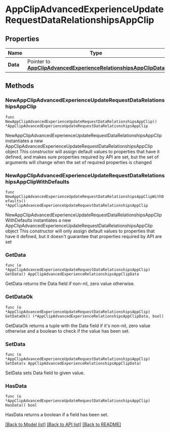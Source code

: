 # AppClipAdvancedExperienceUpdateRequestDataRelationshipsAppClip

## Properties

Name | Type | Description | Notes
------------ | ------------- | ------------- | -------------
**Data** | Pointer to [**AppClipAdvancedExperienceRelationshipsAppClipData**](AppClipAdvancedExperienceRelationshipsAppClipData.md) |  | [optional] 

## Methods

### NewAppClipAdvancedExperienceUpdateRequestDataRelationshipsAppClip

`func NewAppClipAdvancedExperienceUpdateRequestDataRelationshipsAppClip() *AppClipAdvancedExperienceUpdateRequestDataRelationshipsAppClip`

NewAppClipAdvancedExperienceUpdateRequestDataRelationshipsAppClip instantiates a new AppClipAdvancedExperienceUpdateRequestDataRelationshipsAppClip object
This constructor will assign default values to properties that have it defined,
and makes sure properties required by API are set, but the set of arguments
will change when the set of required properties is changed

### NewAppClipAdvancedExperienceUpdateRequestDataRelationshipsAppClipWithDefaults

`func NewAppClipAdvancedExperienceUpdateRequestDataRelationshipsAppClipWithDefaults() *AppClipAdvancedExperienceUpdateRequestDataRelationshipsAppClip`

NewAppClipAdvancedExperienceUpdateRequestDataRelationshipsAppClipWithDefaults instantiates a new AppClipAdvancedExperienceUpdateRequestDataRelationshipsAppClip object
This constructor will only assign default values to properties that have it defined,
but it doesn't guarantee that properties required by API are set

### GetData

`func (o *AppClipAdvancedExperienceUpdateRequestDataRelationshipsAppClip) GetData() AppClipAdvancedExperienceRelationshipsAppClipData`

GetData returns the Data field if non-nil, zero value otherwise.

### GetDataOk

`func (o *AppClipAdvancedExperienceUpdateRequestDataRelationshipsAppClip) GetDataOk() (*AppClipAdvancedExperienceRelationshipsAppClipData, bool)`

GetDataOk returns a tuple with the Data field if it's non-nil, zero value otherwise
and a boolean to check if the value has been set.

### SetData

`func (o *AppClipAdvancedExperienceUpdateRequestDataRelationshipsAppClip) SetData(v AppClipAdvancedExperienceRelationshipsAppClipData)`

SetData sets Data field to given value.

### HasData

`func (o *AppClipAdvancedExperienceUpdateRequestDataRelationshipsAppClip) HasData() bool`

HasData returns a boolean if a field has been set.


[[Back to Model list]](../README.md#documentation-for-models) [[Back to API list]](../README.md#documentation-for-api-endpoints) [[Back to README]](../README.md)


